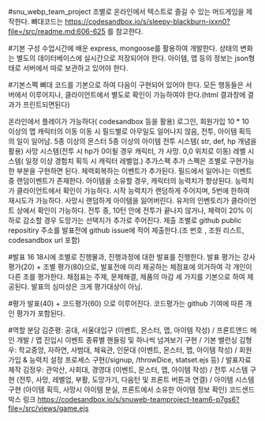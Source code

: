 #snu_webp_team_project
조별로 온라인에서 텍스트로 즐길 수 있는 머드게임을 제작한다.
뼈대코드는 https://codesandbox.io/s/sleepy-blackburn-ixxn0?file=/src/readme.md:606-625 를 참고한다.

#기본 구성
수업시간에 배운 express, mongoose를 활용하여 개발한다. 상태의 변화는 별도의 데이터베이스에 실시간으로 저장되어야 한다. 아이템, 맵 등의 정보는 json형태로 서버에서 따로 보관하고 있어야 한다.

#기본스펙
뼈대 코드를 기본으로 하여 다음이 구현되어 있어야 한다. 모든 행동들은 서버에서 이루어지나, 클라이언트에서 별도로 확인이 가능하여야 한다.(html 결과창에 결과가 프린트되면된다)

 온라인에서 플레이가 가능하다( codesandbox 등을 활용)
 로그인, 회원가입
 10 * 10 이상의 맵
 캐릭터의 이동
 이동 시 필드별로 아무일도 일어나지 않음, 전투, 아이템 획득의 일이 일어남.
 5종 이상의 몬스터
 5종 이상의 아이템
 전투 시스템( str, def, hp 개념을 활용)
 사망 시스템(전투 시 hp가 0이될 경우 캐릭터, 가 사망. 0,0 위치로 이동)
 레벨 시스템( 일정 이상 경험치 획득 시 캐릭터 레벨업.)
추가스펙
 추가 스펙은 조별로 구현가능한 부분을 구현하면 된다.
 체력회복하는 이벤트가 추가된다.
 필드에서 일어나는 이벤트 중 랜덤이벤트가 존재한다.
 아이템을 소유할 경우, 캐릭터의 능력치가 향상된다. 능력치가 클라이언트에서 확인이 가능하다.
 시작 능력치가 랜덤하게 주어지며, 5번에 한하여 재시도가 가능하다.
 사망시 랜덤하게 아이템을 잃어버린다.
 유저의 인벤토리가 클라이언트 상에서 확인이 가능하다.
 전투 중, 10턴 안에 전투가 끝나지 않거나, 체력이 20% 이하로 감소할 경우 도망가는 선택지가 추가로 주어진다.
제출
조별로 github public repositiry 주소를 발표전에 github issue에 적어 제출한다.(조 번호 , 조원 리스트, codesandbox url 포함)

#발표
16 18시에 조별로 진행물과, 진행과정에 대한 발표를 진행한다. 발표 평가는 강사 평가(20) + 조별 평가(80)으로, 발표전에 미리 제공하는 체점표에 의거하여 각 개인이 다른 조를 평가한다. 채점표는 주제, 문제해결, 제품의 마감 세 가지를 기본으로 하여 제공된다. 발표의 심미성은 크게 평가대상이 아님.

#평가
발표(40) + 코드평가(60) 으로 이루어진다. 코드평가는 github 기여에 따른 개인 평가가 포함된다.

#역할 분담
김준평: 공대, 서울대입구 (이벤트, 몬스터, 맵, 아이템 작성) / 프론트앤드 메인 개발 / 맵 진입시 이벤트 종류별 핸들링 및 하나씩 넘겨보기 구현 / 기본 밸런싱
김형우: 학교중앙, 자하연, 사범대, 체육관, 인문대 (이벤트, 몬스터, 맵, 아이템 작성) / 회원가입 & 능력치 설정 프로세스 구현(/signup, /throwDice, statset.ejs 등) / 발표자료 제작
김정우: 관악산, 사회대, 경영대 (이벤트, 몬스터, 맵, 아이템 작성) / 전투 시스템 구현 (전투, 사망, 레벨업, 부활, 도망가기, 다음턴 및 프론트 버튼과 연결) / 아이템 시스템 구현 (아이템 획득, 사망시 아이템 분실, 프론트에서 소유한 아이템 정보 확인)
코드샌드박스 링크 https://codesandbox.io/s/snuweb-teamproject-team6-p7gs6?file=/src/views/game.ejs
